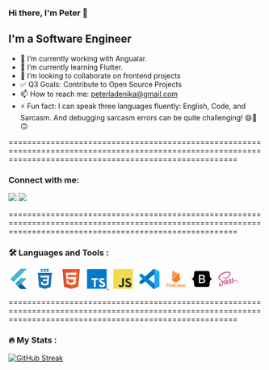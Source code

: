 ### Hi there, I'm Peter 👋
## I'm a Software Engineer
- 🔭 I’m currently working with Angualar.
- 🌱 I’m currently learning Flutter.
- 👯 I’m looking to collaborate on frontend projects
- ✅ Q3 Goals: Contribute to Open Source Projects
- 📫 How to reach me: peterladenika@gmail.com
- ⚡ Fun fact: I can speak three languages fluently: English, Code, and Sarcasm. And debugging sarcasm errors can be quite challenging! 😄🤖🙃

=============================================================================================================================================================

### Connect with me:

<p align="left">
<a href = "https://www.linkedin.com/in/peter-ladenika/"><img src="https://img.icons8.com/fluent/48/000000/linkedin.png"/></a>
<a href = "https://twitter.com/__peterr"><img src="https://img.icons8.com/fluent/48/000000/twitter.png"/></a>
</p>

=============================================================================================================================================================

### :hammer_and_wrench: Languages and Tools :
<img src="https://github.com/devicons/devicon/blob/master/icons/flutter/flutter-original.svg" title="Flutter" alt="Flutter" width="40" height="40"/> &nbsp;
<img src="https://github.com/devicons/devicon/blob/master/icons/css3/css3-plain-wordmark.svg" title="CSS3" alt="CSS" width="40" height="40"/> &nbsp;
<img src="https://github.com/devicons/devicon/blob/master/icons/html5/html5-original.svg" title="HTML5" alt="HTML" width="40" height="40"/> &nbsp;
<a href="https://www.typescriptlang.org/" target="_blank" rel="noreferrer">
  <img src="https://raw.githubusercontent.com/devicons/devicon/master/icons/typescript/typescript-original.svg" alt="typescript" width="40" height="40"/>
</a> &nbsp;
<img src="https://github.com/devicons/devicon/blob/master/icons/javascript/javascript-original.svg" title="JavaScript" alt="JavaScript" width="40" height="40"/> &nbsp;
<img src="https://raw.githubusercontent.com/github/explore/80688e429a7d4ef2fca1e82350fe8e3517d3494d/topics/visual-studio-code/visual-studio-code.png" title="vscode" width="40" height="40"/> &nbsp;
<img src="https://github.com/devicons/devicon/blob/master/icons/firebase/firebase-plain-wordmark.svg" title="Firebase" alt="Firebase" width="40" height="40"/> &nbsp;
<img src="https://github.com/devicons/devicon/blob/master/icons/bootstrap/bootstrap-plain.svg" title="Bootstrap" alt="Bootstrap" width="40" height="40"/> &nbsp;
<img src="https://github.com/devicons/devicon/blob/master/icons/sass/sass-original.svg" title="SCSS" alt="SCSS" width="40" height="40"/> &nbsp;

=============================================================================================================================================================

### :fire: My Stats :

[![GitHub Streak](http://github-readme-streak-stats.herokuapp.com?user=LadenikaPeter&theme=dark&background=000000)](https://git.io/streak-stats)


